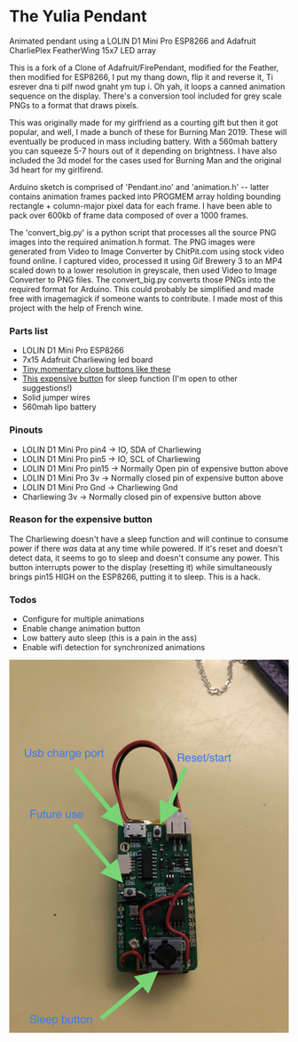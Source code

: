 # The Yulia Pendant
Animated pendant using a LOLIN D1 Mini Pro ESP8266 and Adafruit CharliePlex FeatherWing 15x7 LED array

This is a fork of a Clone of Adafruit/FirePendant, modified for the Feather, then modified for ESP8266, I put my thang down, flip it and reverse it, Ti esrever dna ti pilf nwod gnaht ym tup i.  Oh yah, it loops a canned animation sequence on the display.  There's a conversion tool included for grey scale PNGs to a format that draws pixels.

This was originally made for my girlfriend as a courting gift but then it got popular, and well, I made a bunch of these for Burning Man 2019.  These will eventually be produced in mass including battery.  With a 560mah battery you can squeeze 5-7 hours out of it depending on brightness.  I have also included the 3d model for the cases used for Burning Man and the original 3d heart for my girlfirend.

Arduino sketch is comprised of 'Pendant.ino' and 'animation.h' -- latter contains animation frames packed into PROGMEM array holding bounding rectangle + column-major pixel data for each frame.  I have been able to pack over 600kb of frame data composed of over a 1000 frames.

The 'convert_big.py' is a python script that processes all the source PNG images into the required animation.h format. The PNG images were generated from Video to Image Converter by ChitPit.com using stock video found online.  I captured video, processed it using Gif Brewery 3 to an MP4 scaled down to a lower resolution in greyscale, then used Video to Image Converter to PNG files.  The convert_big.py converts those PNGs into the required format for Arduino.  This could probably be simplified and made free with imagemagick if someone wants to contribute.  I made most of this project with the help of French wine.

### Parts list
* LOLIN D1 Mini Pro ESP8266
* 7x15 Adafruit Charliewing led board
* [Tiny momentary close buttons like these](https://www.aliexpress.com/item/32752118872.html)
* [This expensive button](https://eu.mouser.com/ProductDetail/MEC-Switches/5GTH935NCNO?qs=%2Fha2pyFaduiEqH38T7D7hmD7dw5qGaZB2vqjp9MmKqZFphREVoZFTg%3D%3D) for sleep function (I'm open to other suggestions!)
* Solid jumper wires
* 560mah lipo battery

### Pinouts
* LOLIN D1 Mini Pro pin4 -> IO, SDA of Charliewing
* LOLIN D1 Mini Pro pin5 -> IO, SCL of Charliewing
* LOLIN D1 Mini Pro pin15 -> Normally Open pin of expensive button above
* LOLIN D1 Mini Pro 3v -> Normally closed pin of expensive button above
* LOLIN D1 Mini Pro Gnd -> Charliewing Gnd
* Charliewing 3v -> Normally closed pin of expensive button above

### Reason for the expensive button
The Charliewing doesn't have a sleep function and will continue to consume power if there _was_ data at any time while powered.  If it's reset and doesn't detect data, it seems to go to sleep and doesn't consume any power.  This button interrupts power to the display (resetting it) while simultaneously brings pin15 HIGH on the ESP8266, putting it to sleep.  This is a hack.


### Todos

 - Configure for multiple animations
 - Enable change animation button
 - Low battery auto sleep (this is a pain in the ass)
 - Enable wifi detection for synchronized animations
 
![alt text](https://github.com/domconscious/The-Yulia-Pendant_v1.0/blob/master/overview.jpeg)
